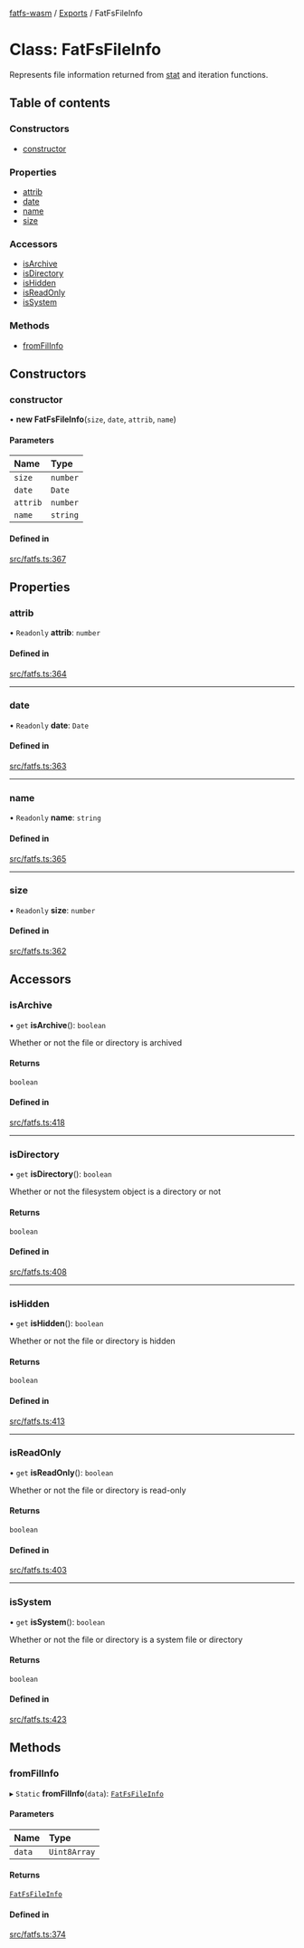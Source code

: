 [fatfs-wasm](../README.md) / [Exports](../modules.md) / FatFsFileInfo

# Class: FatFsFileInfo

Represents file information returned from [stat](FatFsDisk.md#stat) and iteration functions.

## Table of contents

### Constructors

- [constructor](FatFsFileInfo.md#constructor)

### Properties

- [attrib](FatFsFileInfo.md#attrib)
- [date](FatFsFileInfo.md#date)
- [name](FatFsFileInfo.md#name)
- [size](FatFsFileInfo.md#size)

### Accessors

- [isArchive](FatFsFileInfo.md#isarchive)
- [isDirectory](FatFsFileInfo.md#isdirectory)
- [isHidden](FatFsFileInfo.md#ishidden)
- [isReadOnly](FatFsFileInfo.md#isreadonly)
- [isSystem](FatFsFileInfo.md#issystem)

### Methods

- [fromFilInfo](FatFsFileInfo.md#fromfilinfo)

## Constructors

### constructor

• **new FatFsFileInfo**(`size`, `date`, `attrib`, `name`)

#### Parameters

| Name | Type |
| :------ | :------ |
| `size` | `number` |
| `date` | `Date` |
| `attrib` | `number` |
| `name` | `string` |

#### Defined in

[src/fatfs.ts:367](https://github.com/parkertomatoes/fatfs-wasm/blob/fa8ebf7/src/fatfs.ts#L367)

## Properties

### attrib

• `Readonly` **attrib**: `number`

#### Defined in

[src/fatfs.ts:364](https://github.com/parkertomatoes/fatfs-wasm/blob/fa8ebf7/src/fatfs.ts#L364)

___

### date

• `Readonly` **date**: `Date`

#### Defined in

[src/fatfs.ts:363](https://github.com/parkertomatoes/fatfs-wasm/blob/fa8ebf7/src/fatfs.ts#L363)

___

### name

• `Readonly` **name**: `string`

#### Defined in

[src/fatfs.ts:365](https://github.com/parkertomatoes/fatfs-wasm/blob/fa8ebf7/src/fatfs.ts#L365)

___

### size

• `Readonly` **size**: `number`

#### Defined in

[src/fatfs.ts:362](https://github.com/parkertomatoes/fatfs-wasm/blob/fa8ebf7/src/fatfs.ts#L362)

## Accessors

### isArchive

• `get` **isArchive**(): `boolean`

Whether or not the file or directory is archived

#### Returns

`boolean`

#### Defined in

[src/fatfs.ts:418](https://github.com/parkertomatoes/fatfs-wasm/blob/fa8ebf7/src/fatfs.ts#L418)

___

### isDirectory

• `get` **isDirectory**(): `boolean`

Whether or not the filesystem object is a directory or not

#### Returns

`boolean`

#### Defined in

[src/fatfs.ts:408](https://github.com/parkertomatoes/fatfs-wasm/blob/fa8ebf7/src/fatfs.ts#L408)

___

### isHidden

• `get` **isHidden**(): `boolean`

Whether or not the file or directory is hidden

#### Returns

`boolean`

#### Defined in

[src/fatfs.ts:413](https://github.com/parkertomatoes/fatfs-wasm/blob/fa8ebf7/src/fatfs.ts#L413)

___

### isReadOnly

• `get` **isReadOnly**(): `boolean`

Whether or not the file or directory is read-only

#### Returns

`boolean`

#### Defined in

[src/fatfs.ts:403](https://github.com/parkertomatoes/fatfs-wasm/blob/fa8ebf7/src/fatfs.ts#L403)

___

### isSystem

• `get` **isSystem**(): `boolean`

Whether or not the file or directory is a system file or directory

#### Returns

`boolean`

#### Defined in

[src/fatfs.ts:423](https://github.com/parkertomatoes/fatfs-wasm/blob/fa8ebf7/src/fatfs.ts#L423)

## Methods

### fromFilInfo

▸ `Static` **fromFilInfo**(`data`): [`FatFsFileInfo`](FatFsFileInfo.md)

#### Parameters

| Name | Type |
| :------ | :------ |
| `data` | `Uint8Array` |

#### Returns

[`FatFsFileInfo`](FatFsFileInfo.md)

#### Defined in

[src/fatfs.ts:374](https://github.com/parkertomatoes/fatfs-wasm/blob/fa8ebf7/src/fatfs.ts#L374)
